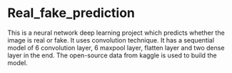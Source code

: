 # Real_fake_prediction
This is a neural network deep learning project which predicts whether the image is real or fake. It uses convolution technique. It has a sequential model of 6 convolution layer, 6 maxpool layer, flatten layer and two dense layer in the end. 
The open-source data from kaggle is used to build the model.
